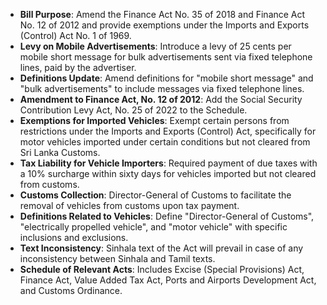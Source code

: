 - **Bill Purpose**: Amend the Finance Act No. 35 of 2018 and Finance Act No. 12 of 2012 and provide exemptions under the Imports and Exports (Control) Act No. 1 of 1969.
- **Levy on Mobile Advertisements**: Introduce a levy of 25 cents per mobile short message for bulk advertisements sent via fixed telephone lines, paid by the advertiser.
- **Definitions Update**: Amend definitions for "mobile short message" and "bulk advertisements" to include messages via fixed telephone lines.
- **Amendment to Finance Act, No. 12 of 2012**: Add the Social Security Contribution Levy Act, No. 25 of 2022 to the Schedule.
- **Exemptions for Imported Vehicles**: Exempt certain persons from restrictions under the Imports and Exports (Control) Act, specifically for motor vehicles imported under certain conditions but not cleared from Sri Lanka Customs.
- **Tax Liability for Vehicle Importers**: Required payment of due taxes with a 10% surcharge within sixty days for vehicles imported but not cleared from customs.
- **Customs Collection**: Director-General of Customs to facilitate the removal of vehicles from customs upon tax payment.
- **Definitions Related to Vehicles**: Define "Director-General of Customs", "electrically propelled vehicle", and "motor vehicle" with specific inclusions and exclusions.
- **Text Inconsistency**: Sinhala text of the Act will prevail in case of any inconsistency between Sinhala and Tamil texts.
- **Schedule of Relevant Acts**: Includes Excise (Special Provisions) Act, Finance Act, Value Added Tax Act, Ports and Airports Development Act, and Customs Ordinance.
